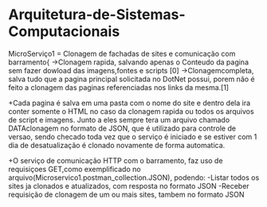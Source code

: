 # Arquitetura-de-Sistemas-Computacionais

MicroServiço1 = Clonagem de fachadas de sites e comunicação com barramento{
->Clonagem rapida, salvando apenas o Conteudo da pagina sem fazer dowload das imagens,fontes e scripts [0]
->Clonagemcompleta, salva tudo que a pagina principal solicitada no DotNet possui, porem não é feito a clonagem das paginas referenciadas nos links da mesma.[1]

+Cada pagina é salva em uma pasta com o nome do site e dentro dela ira conter somente o HTML no caso da clonagem rapida ou todos os arquivos de script e imagens. Junto a eles sempre tera um arquivo chamado DATAclonagem no formato de JSON, que é utilizado para controle de versao, sendo checado toda vez que o serviço é iniciado e se estiver com 1 dia de desatualização é clonado novamente de forma automatica.

+O serviço de comunicação HTTP com o barramento, faz uso de requisiçoes GET,como exemplificado no arquivo(Microservico1.postman_collection.JSON), podendo:
-Listar todos os sites ja clonados e atualizados, com resposta no formato JSON
-Receber requisição de clonagem de um ou mais sites, tambem no formato JSON
